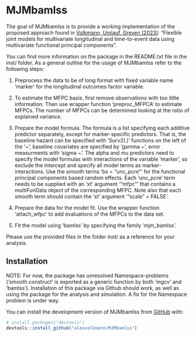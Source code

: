 
<!-- README.md is generated from README.Rmd. Please edit that file -->

# MJMbamlss

<!-- badges: start -->
<!-- badges: end -->

The goal of MJMbamlss is to provide a working implementation of the
proposed approach found in [Volkmann, Umlauf, Greven
(2023)](https://arxiv.org/abs/2311.06409): “Flexible joint models for
multivariate longitudinal and time-to-event data using multivariate
functional principal components”.

You can find more information on the package in the README.txt file in
the inst/ folder. As a general outline for the usage of MJMbamlss refer
to the following steps:

1.  Preprocess the data to be of long format with fixed variable name
    ‘marker’ for the longitudinal outcomes factor variable.

2.  To estimate the MFPC basis, first remove observations with too
    little information. Then use wrapper function ‘preproc_MFPCA’ to
    estimate MFPCs. The number of MFPCs can be determined looking at the
    ratio of explained variance.

3.  Prepare the model formula. The formula is a list specifying each
    additive predictor separately, except for marker-specific
    predictors. That is, the baseline hazard can be specified with
    ‘Surv2(.)’ functions on the left of the ‘~’, baseline covariates are
    specified by ‘gamma ~’, error measurments with ‘sigma ~’. The alpha
    and mu predictors need to specify the model formulas with
    interactions of the variable ‘marker’, so exclude the intercept and
    specify all model terms as marker-interactions. Use the smooth terms
    ‘bs = “unc_pcre”’ for the functional principal components based
    random effects. Each ‘unc_pcre’ term needs to be supplied with an
    ‘xt’ argument ‘“mfpc”’ that contains a multiFunData object of the
    corresponding MFPC. Note also that each smooth term should contain
    the ‘xt’ argument ‘“scale” = FALSE’.

4.  Prepare the data for the model fit. Use the wrapper function
    ‘attach_wfpc’ to add evaluations of the MFPCs to the data set.

5.  Fit the model using ‘bamlss’ by specifying the family ‘mjm_bamlss’.

Please use the provided files in the folder inst/ as a reference for
your analysis.

## Installation

NOTE: For now, the package has unresolved Namespace-problems
(‘smooth.construct’ is exported as a generic function by both ‘mgcv’ and
‘bamlss’). Installation of this package via Github should work, as well
as using the package for the analysis and simulation. A fix for the
Namespace problem is under way.

<!-- You can install the stable release version of MJMbamlss from [CRAN](https://cran.r-project.org/) with: -->
<!-- ``` r -->
<!-- install.packages("MJMbamlss") -->
<!-- ``` -->

You can install the development version of MJMbamlss from
[GitHub](https://github.com/) with:

``` r
# install.packages("devtools")
devtools::install_github("alexvolkmann/MJMbamlss")
```
